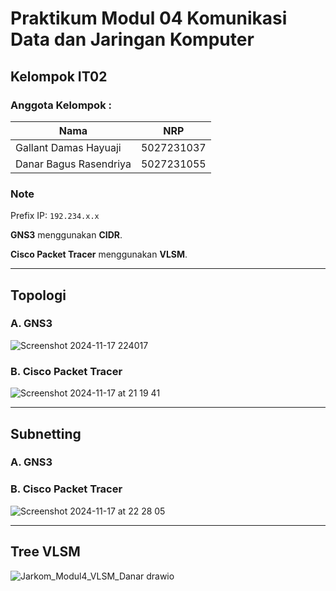 # Praktikum Modul 04 Komunikasi Data dan Jaringan Komputer
## Kelompok IT02
### Anggota Kelompok :
|             Nama              |     NRP    |
|-------------------------------|------------|
| Gallant Damas Hayuaji         | 5027231037 |
| Danar Bagus Rasendriya        | 5027231055 |

### Note
Prefix IP: `192.234.x.x`

**GNS3** menggunakan **CIDR**.

**Cisco Packet Tracer** menggunakan **VLSM**.

***
## Topologi
### A. GNS3
![Screenshot 2024-11-17 224017](https://github.com/user-attachments/assets/fcfbe360-cf50-4470-9818-a804875d05c7)


### B. Cisco Packet Tracer
![Screenshot 2024-11-17 at 21 19 41](https://github.com/user-attachments/assets/5cf2d163-59f9-447f-bae6-c1df892dd6eb)

***
## Subnetting
### A. GNS3


### B. Cisco Packet Tracer
![Screenshot 2024-11-17 at 22 28 05](https://github.com/user-attachments/assets/ac428c21-8d5c-4c1f-bfe8-ee8c3d977b17)

***
## Tree VLSM
![Jarkom_Modul4_VLSM_Danar drawio](https://github.com/user-attachments/assets/ee8e8ba7-3f21-4606-abc2-91fc3ecdd006)
